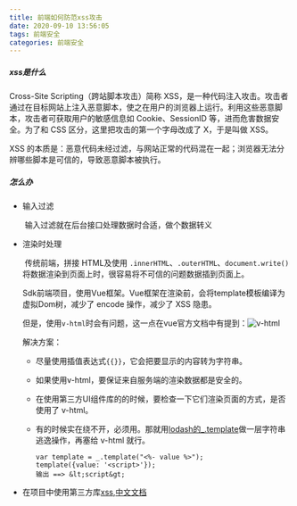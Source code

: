 ```yaml
---
title: 前端如何防范xss攻击
date: 2020-09-10 13:56:05
tags: 前端安全
categories: 前端安全
---
```

##### xss是什么

  Cross-Site Scripting（跨站脚本攻击）简称 XSS，是一种代码注入攻击。攻击者通过在目标网站上注入恶意脚本，使之在用户的浏览器上运行。利用这些恶意脚本，攻击者可获取用户的敏感信息如 Cookie、SessionID 等，进而危害数据安全。为了和 CSS 区分，这里把攻击的第一个字母改成了 X，于是叫做 XSS。

  XSS 的本质是：恶意代码未经过滤，与网站正常的代码混在一起；浏览器无法分辨哪些脚本是可信的，导致恶意脚本被执行。

##### 怎么办

  * 输入过滤

    ​    输入过滤就在后台接口处理数据时合适，做个数据转义

  * 渲染时处理

    ​	传统前端，拼接 HTML及使用 `.innerHTML`、`.outerHTML`、`document.write()`将数据渲染到页面上时，很容易将不可信的问题数据插到页面上。

    ​    Sdk前端项目，使用Vue框架。Vue框架在渲染前，会将template模板编译为虚拟Dom树，减少了 encode 操作，减少了 XSS 隐患。

    

    但是，使用`v-html`时会有问题，这一点在vue官方文档中有提到：![v-html](http://i.feidom.com/Vhtml.jpg)

    解决方案：

      * 尽量使用插值表达式`{{}}`，它会把要显示的内容转为字符串。

      * 如果使用v-html，要保证来自服务端的渲染数据都是安全的。

      * 在使用第三方UI组件库的的时候，要检查一下它们渲染页面的方式，是否使用了 v-html。

      * 有的时候实在绕不开，必须用。那就用[lodash的_.template](https://www.lodashjs.com/docs/lodash.template)做一层字符串逃逸操作，再塞给 v-html 就行。

        ```
        var template = _.template("<%- value %>");
        template({value: '<script>'});
        输出 ==> &lt;script&gt;
        
        ```

  * 在项目中使用第三方库[xss](https://www.npmjs.com/package/xss),[中文文档](https://github.com/leizongmin/js-xss/blob/master/README.zh.md)
